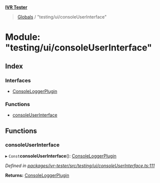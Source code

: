 **[IVR Tester](../README.md)**

> [Globals](../README.md) / "testing/ui/consoleUserInterface"

# Module: "testing/ui/consoleUserInterface"

## Index

### Interfaces

* [ConsoleLoggerPlugin](../interfaces/_testing_ui_consoleuserinterface_.consoleloggerplugin.md)

### Functions

* [consoleUserInterface](_testing_ui_consoleuserinterface_.md#consoleuserinterface)

## Functions

### consoleUserInterface

▸ `Const`**consoleUserInterface**(): [ConsoleLoggerPlugin](../interfaces/_testing_ui_consoleuserinterface_.consoleloggerplugin.md)

*Defined in [packages/ivr-tester/src/testing/ui/consoleUserInterface.ts:111](https://github.com/SketchingDev/ivr-tester/blob/c05dd5d/packages/ivr-tester/src/testing/ui/consoleUserInterface.ts#L111)*

**Returns:** [ConsoleLoggerPlugin](../interfaces/_testing_ui_consoleuserinterface_.consoleloggerplugin.md)
